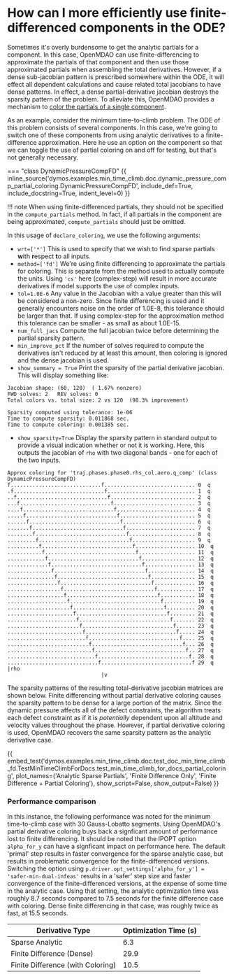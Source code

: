 # How can I more efficiently use finite-differenced components in the ODE?

Sometimes it's overly burdensome to get the analytic partials for a component.
In this case, OpenMDAO can use finite-differencing to approximate the partials of that component and then use those approximated partials when assembling the total derivatives.
However, if a dense sub-jacobian pattern is prescribed somewhere within the ODE, it will effect all dependent calculations and cause related total jacobians to have dense patterns.
In effect, a dense partial-derivative jacobian destroys the sparsity pattern of the problem.
To alleviate this, OpenMDAO provides a mechanism to [color the partials of a single component](http://openmdao.org/twodocs/versions/latest/features/experimental/simul_coloring_fd_cs.html).

As an example, consider the minimum time-to-climb problem.
The ODE of this problem consists of several components.
In this case, we're going to switch one of these components from using analytic derivatives to a finite-difference approximation.
Here he use an option on the component so that we can toggle the use of partial coloring on and off for testing, but that's not generally necessary.

=== "class DynamicPressureCompFD"
{{ inline_source('dymos.examples.min_time_climb.doc.dynamic_pressure_comp_partial_coloring.DynamicPressureCompFD',
include_def=True,
include_docstring=True,
indent_level=0)
}}

!!! note
    When using finite-differenced partials, they should not be specified in the `compute_partials` method.
    In fact, if all partials in the component are being approximated, `compute_partials` should just be omitted.

In this usage of `declare_coloring`, we use the following arguments:

- `wrt=['*']`
This is used to specify that we wish to find sparse partials **w**ith **r**espect **t**o all inputs.
- `method=['fd']`
We're using finite differencing to approximate the partials for coloring.
This is separate from the method used to actually compute the units.
Using `'cs'` here (complex-step) will result in more accurate derivatives if model supports the use of complex inputs.
- `tol=1.0E-6`
Any value in the Jacobian with a value greater than this will be considered a non-zero.
Since finite differencing is used and it generally encounters noise on the order of 1.0E-8, this tolerance should be larger than that.
If using complex-step for the approximation method this tolerance can be smaller - as small as about 1.0E-15.
- `num_full_jacs`
Compute the full jacobian twice before determining the partial sparsity pattern.
- `min_improve_pct`
If the number of solves required to compute the derivatives isn't reduced by at least this amount, then coloring is ignored and the dense jacobian is used.
- `show_summary = True`
Print the sparsity of the partial derivative jacobian.  This will display something like:

```
Jacobian shape: (60, 120)  ( 1.67% nonzero)
FWD solves: 2   REV solves: 0
Total colors vs. total size: 2 vs 120  (98.3% improvement)

Sparsity computed using tolerance: 1e-06
Time to compute sparsity: 0.011868 sec.
Time to compute coloring: 0.001385 sec.
```

- `show_sparsity=True`
Display the sparsity pattern in standard output to provide a visual indication whether or not it is working.
Here, this outputs the jacobian of `rho` with two diagonal bands - one for each of the two inputs.

```
Approx coloring for 'traj.phases.phase0.rhs_col.aero.q_comp' (class DynamicPressureCompFD)
f.............................f............................. 0  q
.f.............................f............................ 1  q
..f.............................f........................... 2  q
...f.............................f.......................... 3  q
....f.............................f......................... 4  q
.....f.............................f........................ 5  q
......f.............................f....................... 6  q
.......f.............................f...................... 7  q
........f.............................f..................... 8  q
.........f.............................f.................... 9  q
..........f.............................f................... 10  q
...........f.............................f.................. 11  q
............f.............................f................. 12  q
.............f.............................f................ 13  q
..............f.............................f............... 14  q
...............f.............................f.............. 15  q
................f.............................f............. 16  q
.................f.............................f............ 17  q
..................f.............................f........... 18  q
...................f.............................f.......... 19  q
....................f.............................f......... 20  q
.....................f.............................f........ 21  q
......................f.............................f....... 22  q
.......................f.............................f...... 23  q
........................f.............................f..... 24  q
.........................f.............................f.... 25  q
..........................f.............................f... 26  q
...........................f.............................f.. 27  q
............................f.............................f. 28  q
.............................f.............................f 29  q
|rho
                              |v
```

The sparsity patterns of the resulting total-derivative jacobian matrices are shown below.
Finite differencing without partial derivative coloring causes the sparsity pattern to be dense for a large portion of the matrix.
Since the dynamic pressure affects all of the defect constraints, the algorithm treats each defect constraint as if it is _potentially_ dependent upon all altitude and velocity values throughout the phase.
However, if partial derivative coloring is used, OpenMDAO recovers the same sparsity pattern as the analytic derivative case.

{{ embed_test('dymos.examples.min_time_climb.doc.test_doc_min_time_climb_fd.TestMinTimeClimbForDocs.test_min_time_climb_for_docs_partial_coloring',
              plot_names=('Analytic Sparse Partials', 'Finite Difference Only', 'Finite Difference + Partial Coloring'),
              show_script=False,
              show_output=False) }}

### Performance comparison

In this instance, the following performance was noted for the minimum time-to-climb case with 30 Gauss-Lobatto segments.
Using OpenMDAO's partial derivative coloring buys back a signficant amount of performance lost to finite differencing.
It should be noted that the IPOPT option `alpha_for_y` can have a signficant impact on performance here.
The default 'primal' step results in faster convergence for the sparse analytic case, but results in problematic convergence for the finite-differenced versions.
Switching the option using `p.driver.opt_settings['alpha_for_y'] = 'safer-min-dual-infeas'` results in a 'safer' step size and faster convergence of the finite-differenced versions, at the expense of some time in the analytic case.
Using that setting, the analytic optimization time was roughly 8.7 seconds compared to 7.5 seconds for the finite difference case with coloring.
Dense finite differencing in that case, was roughly twice as fast, at 15.5 seconds.

| Derivative Type                  | Optimization Time (s) |
|----------------------------------|-----------------------|
| Sparse Analytic                  | 6.3                   |
| Finite Difference (Dense)        | 29.9                  |
| Finite Difference (with Coloring)| 10.5                  |

